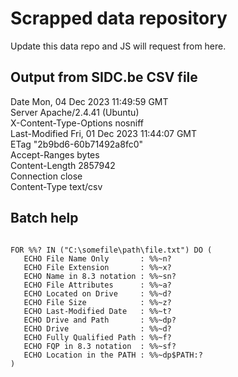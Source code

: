 # Scrapped data repository

Update this data repo and JS will request from here.

## Output from SIDC.be CSV file 

Date Mon, 04 Dec 2023 11:49:59 GMT<br>
Server Apache/2.4.41 (Ubuntu)<br>
X-Content-Type-Options nosniff<br>
Last-Modified Fri, 01 Dec 2023 11:44:07 GMT<br>
ETag "2b9bd6-60b71492a8fc0"<br>
Accept-Ranges bytes<br>
Content-Length 2857942<br>
Connection close<br>
Content-Type text/csv

## Batch help

<code>
FOR %%? IN ("C:\somefile\path\file.txt") DO (
   ECHO File Name Only       : %%~n?
   ECHO File Extension       : %%~x?
   ECHO Name in 8.3 notation : %%~sn?
   ECHO File Attributes      : %%~a?
   ECHO Located on Drive     : %%~d?
   ECHO File Size            : %%~z?
   ECHO Last-Modified Date   : %%~t?
   ECHO Drive and Path       : %%~dp?
   ECHO Drive                : %%~d?
   ECHO Fully Qualified Path : %%~f?
   ECHO FQP in 8.3 notation  : %%~sf?
   ECHO Location in the PATH : %%~dp$PATH:?
)
</code>

